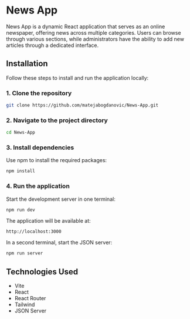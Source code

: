 # News App

News App is a dynamic React application that serves as an online newspaper, offering news across multiple categories. Users can browse through various sections, while administrators have the ability to add new articles through a dedicated interface.

## Installation

Follow these steps to install and run the application locally:

### 1. Clone the repository

```sh
git clone https://github.com/matejabogdanovic/News-App.git
```

### 2. Navigate to the project directory

```sh
cd News-App
```

### 3. Install dependencies

Use npm to install the required packages:

```sh
npm install
```

### 4. Run the application

Start the development server in one terminal:

```sh
npm run dev
```

The application will be available at:

```
http://localhost:3000
```

In a second terminal, start the JSON server:

```sh
npm run server
```

## Technologies Used

- Vite
- React
- React Router
- Tailwind
- JSON Server
